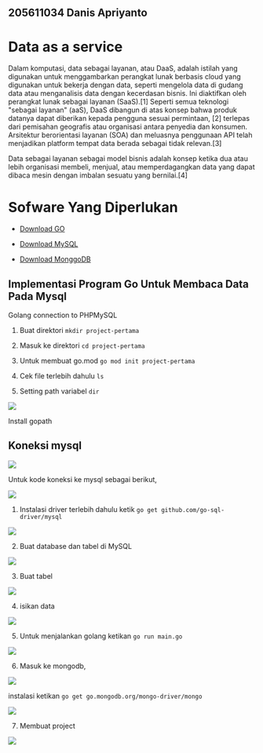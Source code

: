 
## 205611034 Danis Apriyanto

# Data as a service

Dalam komputasi, data sebagai layanan, atau DaaS, adalah istilah yang digunakan untuk menggambarkan perangkat lunak berbasis cloud yang digunakan untuk bekerja dengan data, seperti mengelola data di gudang data atau menganalisis data dengan kecerdasan bisnis. Ini diaktifkan oleh perangkat lunak sebagai layanan (SaaS).[1] Seperti semua teknologi "sebagai layanan" (aaS), DaaS dibangun di atas konsep bahwa produk datanya dapat diberikan kepada pengguna sesuai permintaan, [2] terlepas dari pemisahan geografis atau organisasi antara penyedia dan konsumen. Arsitektur berorientasi layanan (SOA) dan meluasnya penggunaan API telah menjadikan platform tempat data berada sebagai tidak relevan.[3]

Data sebagai layanan sebagai model bisnis adalah konsep ketika dua atau lebih organisasi membeli, menjual, atau memperdagangkan data yang dapat dibaca mesin dengan imbalan sesuatu yang bernilai.[4]

# Sofware Yang Diperlukan

* [Download GO](https://go.dev/doc/install)

* [Download MySQL](https://dev.mysql.com/downloads/installer/)

* [Download MonggoDB](https://www.mongodb.com/try/download/community)


## Implementasi Program Go Untuk Membaca Data Pada Mysql

Golang connection to PHPMySQL

1. Buat direktori `mkdir project-pertama`

2. Masuk ke direktori `cd project-pertama`

3. Untuk membuat go.mod `go mod init project-pertama`

4. Cek file terlebih dahulu `ls`

5. Setting path variabel `dir`

![](img/img1.jpg)

Install gopath

## Koneksi mysql

![](img/img2.jpg)

Untuk kode koneksi ke mysql sebagai berikut,

![](img/img10.jpg)


1. Instalasi driver terlebih dahulu ketik `go get github.com/go-sql-driver/mysql`

![](img/img7.jpg)

2. Buat database dan tabel di MySQL

![](img/img4.jpg)

3. Buat tabel

![](img/img5.jpg)

4. isikan data

![](img/img6.jpg)

5. Untuk menjalankan golang ketikan `go run main.go`

![](img/img8.jpg)

6. Masuk ke mongodb, 

![](img/img11.jpg)

instalasi ketikan `go get go.mongodb.org/mongo-driver/mongo`

![](img/img9.jpg)

7. Membuat project

![](img/img12.jpg)